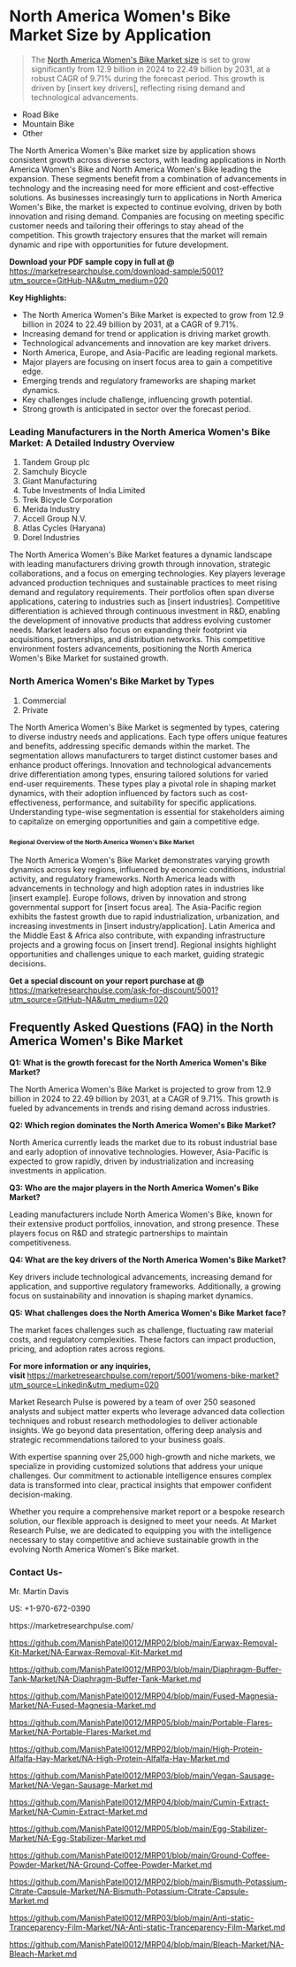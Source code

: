 <h1>North America Women's Bike Market&nbsp;Size by Application</h1><blockquote><p>The <a href="https://marketresearchpulse.com/download-sample/5001?utm_source=GitHub-NA&amp;utm_medium=020">North America Women's Bike Market size</a> is set to grow significantly from 12.9 billion in 2024 to 22.49 billion by 2031, at a robust CAGR of 9.71% during the forecast period. This growth is driven by [insert key drivers], reflecting rising demand and technological advancements.</p></blockquote><ul><li>Road Bike<li> Mountain Bike<li> Other</li></ul><p>The North America Women's Bike market size by application shows consistent growth across diverse sectors, with leading applications in North America Women's Bike and North America Women's Bike leading the expansion. These segments benefit from a combination of advancements in technology and the increasing need for more efficient and cost-effective solutions. As businesses increasingly turn to applications in North America Women's Bike, the market is expected to continue evolving, driven by both innovation and rising demand. Companies are focusing on meeting specific customer needs and tailoring their offerings to stay ahead of the competition. This growth trajectory ensures that the market will remain dynamic and ripe with opportunities for future development.</p><p><strong>Download your PDF sample copy in full at @ </strong><a href="https://marketresearchpulse.com/download-sample/5001?utm_source=GitHub-NA&amp;utm_medium=020">https://marketresearchpulse.com/download-sample/5001?utm_source=GitHub-NA&amp;utm_medium=020</a></p><p><strong>Key Highlights: </strong></p><ul><li>The North America Women's Bike Market is expected to grow from 12.9 billion in 2024 to 22.49 billion by 2031, at a CAGR of 9.71%.</li><li>Increasing demand for trend or application is driving market growth.</li><li>Technological advancements and innovation are key market drivers.</li><li>North America, Europe, and Asia-Pacific are leading regional markets.</li><li>Major players are focusing on insert focus area to gain a competitive edge.</li><li>Emerging trends and regulatory frameworks are shaping market dynamics.</li><li>Key challenges include challenge, influencing growth potential.</li><li>Strong growth is anticipated in sector over the forecast period.</li></ul><h3>Leading Manufacturers in the North America Women's Bike Market: A Detailed Industry Overview</h3><ol><li>Tandem Group plc</li><li>Samchuly Bicycle</li><li>Giant Manufacturing</li><li>Tube lnvestments of India Limited</li><li>Trek Bicycle Corporation</li><li>Merida lndustry</li><li>Accell Group N.V.</li><li>Atlas Cycles (Haryana)</li><li>Dorel lndustries</li></ol><div class="flex max-w-full flex-col flex-grow"><div class="min-h-8 text-message flex w-full flex-col items-end gap-2 whitespace-normal break-words [.text-message+&amp;]:mt-5" dir="auto" data-message-author-role="assistant" data-message-id="fd8432e4-4910-450d-b182-61b7bfb0a01f" data-message-model-slug="gpt-4o"><div class="flex w-full flex-col gap-1 empty:hidden first:pt-[3px]"><div class="markdown prose w-full break-words dark:prose-invert light"><p>The North America Women's Bike Market features a dynamic landscape with leading manufacturers driving growth through innovation, strategic collaborations, and a focus on emerging technologies. Key players leverage advanced production techniques and sustainable practices to meet rising demand and regulatory requirements. Their portfolios often span diverse applications, catering to industries such as [insert industries]. Competitive differentiation is achieved through continuous investment in R&amp;D, enabling the development of innovative products that address evolving customer needs. Market leaders also focus on expanding their footprint via acquisitions, partnerships, and distribution networks. This competitive environment fosters advancements, positioning the North America Women's Bike Market for sustained growth.</p></div></div></div></div><h3>North America Women's Bike Market by Types</h3><ol><li>Commercial<li> Private</li></ol><div class="flex max-w-full flex-col flex-grow"><div class="min-h-8 text-message flex w-full flex-col items-end gap-2 whitespace-normal break-words [.text-message+&amp;]:mt-5" dir="auto" data-message-author-role="assistant" data-message-id="084470be-0bb7-4664-bddf-5156b4f41249" data-message-model-slug="gpt-4o-mini"><div class="flex w-full flex-col gap-1 empty:hidden first:pt-[3px]"><div class="markdown prose w-full break-words dark:prose-invert light"><p>The North America Women's Bike Market is segmented by types, catering to diverse industry needs and applications. Each type offers unique features and benefits, addressing specific demands within the market. The segmentation allows manufacturers to target distinct customer bases and enhance product offerings. Innovation and technological advancements drive differentiation among types, ensuring tailored solutions for varied end-user requirements. These types play a pivotal role in shaping market dynamics, with their adoption influenced by factors such as cost-effectiveness, performance, and suitability for specific applications. Understanding type-wise segmentation is essential for stakeholders aiming to capitalize on emerging opportunities and gain a competitive edge.</p></div></div></div></div><h3><span style="font-size: 11px;">Regional Overview of the North America Women's Bike Market</span></h3><div class="flex max-w-full flex-col flex-grow"><div class="min-h-8 text-message flex w-full flex-col items-end gap-2 whitespace-normal break-words [.text-message+&amp;]:mt-5" dir="auto" data-message-author-role="assistant" data-message-id="e9038762-ce64-4e30-91c9-9bd413514231" data-message-model-slug="gpt-4o-mini"><div class="flex w-full flex-col gap-1 empty:hidden first:pt-[3px]"><div class="markdown prose w-full break-words dark:prose-invert light"><p>The North America Women's Bike Market demonstrates varying growth dynamics across key regions, influenced by economic conditions, industrial activity, and regulatory frameworks. North America leads with advancements in technology and high adoption rates in industries like [insert example]. Europe follows, driven by innovation and strong governmental support for [insert focus area]. The Asia-Pacific region exhibits the fastest growth due to rapid industrialization, urbanization, and increasing investments in [insert industry/application]. Latin America and the Middle East &amp; Africa also contribute, with expanding infrastructure projects and a growing focus on [insert trend]. Regional insights highlight opportunities and challenges unique to each market, guiding strategic decisions.</p></div></div></div></div><p><strong>Get a special discount on your report purchase at @ </strong><a href="https://marketresearchpulse.com/ask-for-discount/5001?utm_source=GitHub-NA&amp;utm_medium=020">https://marketresearchpulse.com/ask-for-discount/5001?utm_source=GitHub-NA&amp;utm_medium=020</a></p><h2>Frequently Asked Questions (FAQ) in the North America Women's Bike Market</h2><p><strong>Q1: What is the growth forecast for the North America Women's Bike Market?</strong></p><p>The North America Women's Bike Market is projected to grow from 12.9 billion in 2024 to 22.49 billion by 2031, at a CAGR of 9.71%. This growth is fueled by advancements in trends and rising demand across industries.</p><p><strong>Q2: Which region dominates the North America Women's Bike Market?</strong></p><p>North America currently leads the market due to its robust industrial base and early adoption of innovative technologies. However, Asia-Pacific is expected to grow rapidly, driven by industrialization and increasing investments in application.</p><p><strong>Q3: Who are the major players in the North America Women's Bike Market?</strong></p><p>Leading manufacturers include North America Women's Bike, known for their extensive product portfolios, innovation, and strong presence. These players focus on R&amp;D and strategic partnerships to maintain competitiveness.</p><p><strong>Q4: What are the key drivers of the North America Women's Bike Market?</strong></p><p>Key drivers include technological advancements, increasing demand for application, and supportive regulatory frameworks. Additionally, a growing focus on sustainability and innovation is shaping market dynamics.</p><p><strong>Q5: What challenges does the North America Women's Bike Market face?</strong></p><p>The market faces challenges such as challenge, fluctuating raw material costs, and regulatory complexities. These factors can impact production, pricing, and adoption rates across regions.</p><p><strong>For more information or any inquiries, visit&nbsp;</strong><a href="https://marketresearchpulse.com/report/5001/womens-bike-market?utm_source=Linkedin&utm_medium=020">https://marketresearchpulse.com/report/5001/womens-bike-market?utm_source=Linkedin&utm_medium=020</a></p><p>Market Research Pulse is powered by a team of over 250 seasoned analysts and subject matter experts who leverage advanced data collection techniques and robust research methodologies to deliver actionable insights. We go beyond data presentation, offering deep analysis and strategic recommendations tailored to your business goals.</p><p>With expertise spanning over 25,000 high-growth and niche markets, we specialize in providing customized solutions that address your unique challenges. Our commitment to actionable intelligence ensures complex data is transformed into clear, practical insights that empower confident decision-making.</p><p>Whether you require a comprehensive market report or a bespoke research solution, our flexible approach is designed to meet your needs. At Market Research Pulse, we are dedicated to equipping you with the intelligence necessary to stay competitive and achieve sustainable growth in the evolving North America Women's Bike market.</p><h3><strong>Contact Us-</strong></h3><p>Mr. Martin Davis</p><p>US: +1-970-672-0390</p><p>https://marketresearchpulse.com/</p><p><a href="https://github.com/ManishPatel0012/MRP02/blob/main/Earwax-Removal-Kit-Market/NA-Earwax-Removal-Kit-Market.md">https://github.com/ManishPatel0012/MRP02/blob/main/Earwax-Removal-Kit-Market/NA-Earwax-Removal-Kit-Market.md</a></p><p><a href="https://github.com/ManishPatel0012/MRP03/blob/main/Diaphragm-Buffer-Tank-Market/NA-Diaphragm-Buffer-Tank-Market.md">https://github.com/ManishPatel0012/MRP03/blob/main/Diaphragm-Buffer-Tank-Market/NA-Diaphragm-Buffer-Tank-Market.md</a></p><p><a href="https://github.com/ManishPatel0012/MRP04/blob/main/Fused-Magnesia-Market/NA-Fused-Magnesia-Market.md">https://github.com/ManishPatel0012/MRP04/blob/main/Fused-Magnesia-Market/NA-Fused-Magnesia-Market.md</a></p><p><a href="https://github.com/ManishPatel0012/MRP05/blob/main/Portable-Flares-Market/NA-Portable-Flares-Market.md">https://github.com/ManishPatel0012/MRP05/blob/main/Portable-Flares-Market/NA-Portable-Flares-Market.md</a></p><p><a href="https://github.com/ManishPatel0012/MRP02/blob/main/High-Protein-Alfalfa-Hay-Market/NA-High-Protein-Alfalfa-Hay-Market.md">https://github.com/ManishPatel0012/MRP02/blob/main/High-Protein-Alfalfa-Hay-Market/NA-High-Protein-Alfalfa-Hay-Market.md</a></p><p><a href="https://github.com/ManishPatel0012/MRP03/blob/main/Vegan-Sausage-Market/NA-Vegan-Sausage-Market.md">https://github.com/ManishPatel0012/MRP03/blob/main/Vegan-Sausage-Market/NA-Vegan-Sausage-Market.md</a></p><p><a href="https://github.com/ManishPatel0012/MRP04/blob/main/Cumin-Extract-Market/NA-Cumin-Extract-Market.md">https://github.com/ManishPatel0012/MRP04/blob/main/Cumin-Extract-Market/NA-Cumin-Extract-Market.md</a></p><p><a href="https://github.com/ManishPatel0012/MRP05/blob/main/Egg-Stabilizer-Market/NA-Egg-Stabilizer-Market.md">https://github.com/ManishPatel0012/MRP05/blob/main/Egg-Stabilizer-Market/NA-Egg-Stabilizer-Market.md</a></p><p><a href="https://github.com/ManishPatel0012/MRP01/blob/main/Ground-Coffee-Powder-Market/NA-Ground-Coffee-Powder-Market.md">https://github.com/ManishPatel0012/MRP01/blob/main/Ground-Coffee-Powder-Market/NA-Ground-Coffee-Powder-Market.md</a></p><p><a href="https://github.com/ManishPatel0012/MRP02/blob/main/Bismuth-Potassium-Citrate-Capsule-Market/NA-Bismuth-Potassium-Citrate-Capsule-Market.md">https://github.com/ManishPatel0012/MRP02/blob/main/Bismuth-Potassium-Citrate-Capsule-Market/NA-Bismuth-Potassium-Citrate-Capsule-Market.md</a></p><p><a href="https://github.com/ManishPatel0012/MRP03/blob/main/Anti-static-Tranceparency-Film-Market/NA-Anti-static-Tranceparency-Film-Market.md">https://github.com/ManishPatel0012/MRP03/blob/main/Anti-static-Tranceparency-Film-Market/NA-Anti-static-Tranceparency-Film-Market.md</a></p><p><a href="https://github.com/ManishPatel0012/MRP04/blob/main/Bleach-Market/NA-Bleach-Market.md">https://github.com/ManishPatel0012/MRP04/blob/main/Bleach-Market/NA-Bleach-Market.md</a></p>
